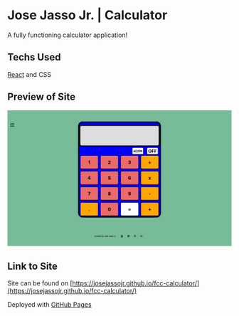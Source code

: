 # Jose Jasso Jr. | Calculator

A fully functioning calculator application! 

## Techs Used

[React](https://reactjs.org) and CSS

## Preview of Site

![Screenshot of Page](public/calculator-screenshot.png)

## Link to Site
Site can be found on [https://josejassojr.github.io/fcc-calculator/](https://josejassojr.github.io/fcc-calculator/) 

Deployed with [GitHub Pages](https://pages.github.com/)


